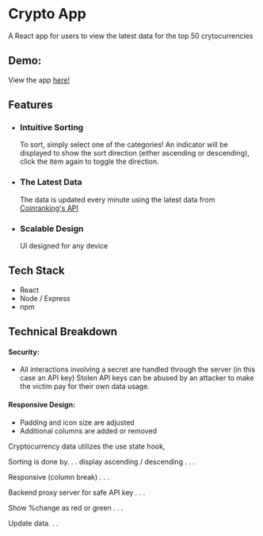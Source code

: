 <h1>Crypto App </h1>
<p>
  A React app for users to view the latest data for the top 50 crytocurrencies
</p>

<h2>Demo:</h2>
<p>
  View the app <a href="https://crypto-app-netlify.netlify.app"> here! </a> 
</p>


<h2>Features</h2>
<ul>
  <li>
    <h3> Intuitive Sorting </h3> 
    To sort, simply select one of the categories! An indicator will be displayed to show the sort direction (either ascending or descending), click the item again to toggle the direction.
  </li>
  <li>
    <h3> The Latest Data </h3> 
    The data is updated every minute using the latest data from <a href="https://rapidapi.com/Coinranking/api/coinranking1/"> Coinranking's API</a>
  </li>
  <li>
    <h3> Scalable Design </h3> 
    UI designed for any device
  </li>
</ul>


<h2>Tech Stack</h2>
<ul>
  <li>React</li>
  <li>Node / Express</li>
  <li>npm</li>
</ul>

<h2>Technical Breakdown</h2>

<h4> Security: </h4>
<ul>
  <li>
    <p>
      All interactions involving a secret are handled through the server (in this case an API key) Stolen API keys can be abused by an attacker to make the victim pay for their own data usage.
    </p>
  </li>
</ul>

<h4> Responsive Design: </h4>
<ul>
  <li>
    Padding and icon size are adjusted 
  </li>
  <li>
    Additional columns are added or removed 
  </li>
</ul>


<p>
  Cryptocurrency data  utilizes the use state hook,   
</p>
<p>Sorting is done by. . . display ascending / descending . . . </p>
<p>Responsive (column break) . . .</p>
<p>Backend proxy server for safe API key . . .</p>
<p>Show %change as red or green . . .</p>
<p>Update data. . .</p>





